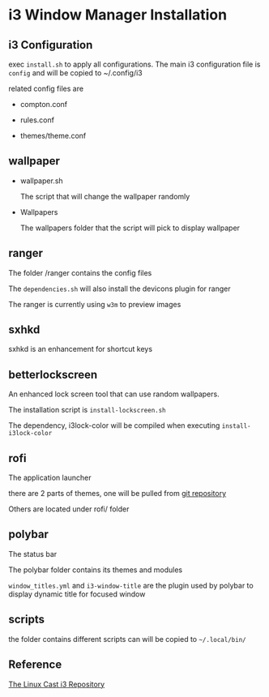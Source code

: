 # i3 Window Manager Installation

## i3 Configuration

exec `install.sh` to apply all configurations.
The main i3 configuration file is `config` and will be copied to ~/.config/i3

related config files are 

- compton.conf

- rules.conf

- themes/theme.conf

## wallpaper

- wallpaper.sh 

  The script that will change the wallpaper randomly

- Wallpapers

  The wallpapers folder that the script will pick to display wallpaper

## ranger

The folder /ranger contains the config files

The `dependencies.sh` will also install the devicons plugin for ranger

The ranger is currently using `w3m` to preview images

## sxhkd

sxhkd is an enhancement for shortcut keys

## betterlockscreen

An enhanced lock screen tool that can use random wallpapers.

The installation script is `install-lockscreen.sh`

The dependency, i3lock-color will be compiled when executing `install-i3lock-color`

## rofi

The application launcher

there are 2 parts of themes, one will be pulled from [git repository](http://benedicts-mini/gitea/benedict/rofi-themes-collection)

Others are located under rofi/ folder

## polybar

The status bar

The polybar folder contains its themes and modules

`window_titles.yml` and `i3-window-title` are the plugin used by polybar to display dynamic title for focused window

## scripts

the folder contains different scripts can will be copied to `~/.local/bin/`



## Reference
[The Linux Cast i3 Repository](https://gitlab.com/thelinuxcast/my-dots)
